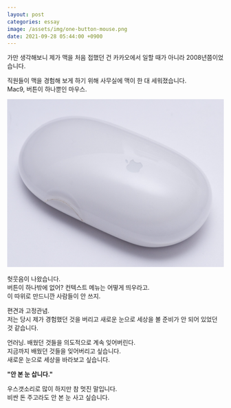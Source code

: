 ```yaml
---
layout: post
categories: essay
image: /assets/img/one-button-mouse.png
date: 2021-09-28 05:44:00 +0900
---
```

가만 생각해보니 제가 맥을 처음 접했던 건 카카오에서 일할 때가 아니라 2008년쯤이었습니다.

직원들이 맥을 경험해 보게 하기 위해 사무실에 맥이 한 대 세워졌습니다.  
Mac9, 버튼이 하나뿐인 마우스.

![one-button-mouse](/assets/img/one-button-mouse.png)

헛웃음이 나왔습니다.  
버튼이 하나밖에 없어? 컨텍스트 메뉴는 어떻게 띄우라고.  
이 따위로 만드니깐 사람들이 안 쓰지.

편견과 고정관념.  
저는 당시 제가 경험했던 것을 버리고 새로운 눈으로 세상을 볼 준비가 안 되어 있었던 것 같습니다.

언러닝. 배웠던 것들을 의도적으로 계속 잊어버린다.  
지금까지 배웠던 것들을 잊어버리고 싶습니다.  
새로운 눈으로 세상을 바라보고 싶습니다.

**"안 본 눈 삽니다."**

우스갯소리로 많이 하지만 참 멋진 말입니다.  
비싼 돈 주고라도 안 본 눈 사고 싶습니다.
